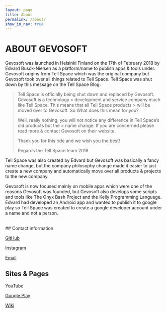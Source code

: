 ```yaml
---
layout: page
title: About
permalink: /about/
show_in_nav: true
---
```


# ABOUT GEVOSOFT


Gevosoft was launched in Helsinki Finland on the 17th of February 2018 by Edvard Busck-Nielsen as a platform/name to publish apps & tools under. Gevosoft origins from Tell Space which was the original company but Gevosoft took over all things related to Tell Space. Tell Space was shut down by this message on the Tell Space Blog:

> Tell Space is officially being shut down and replaced by Gevosoft. Gevosoft is a technology > development and service company much like Tell Space. This means that all Tell Space products > will be moved over to Gevosoft. So What does this mean for you?
>
> Well, really nothing, you will not notice any difference in Tell Space’s old products but the > name change. If you are concerned please read more & contact Gevosoft on their website.
>
> Thank you for this ride and we wish you the best!
>
> Regards the Tell Space team 2018

Tell Space was also created by Edvard but Gevosoft was basically a fancy name change, but the company philosophy change made it easier to just create a new company and automatically move over all products & projects to the new company.

Gevosoft is now focused mainly on mobile apps which were one of the reasons Gevosoft was founded, but Gevosoft also develops some scripts and tools like The Onyx Bash Project and the Kelly Programming Language. Edvard had developed an Android app and wanted to publish it to google play so Tell Space was created to create a google developer account under a name and not a person.

<br>
## Contact information

[GitHub](https://github.com/GevosoftOfficial)

[Instagram](https://instagram.com/GevosoftOfficial)

[Email](mailto:contact.gevosoft@gmail.com)

## Sites & Pages
[YouTube](https://www.youtube.com/channel/UCevZxKVT6Onj59n_q59O3Cg)

[Google Play](https://play.google.com/store/apps/dev?id=7863999736883684688&hl=en)

[Wiki](https://gevosoftwiki.ml)
